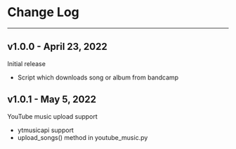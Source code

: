 # Change Log 
---
## v1.0.0 - April 23, 2022
Initial release 

- Script which downloads song or album from bandcamp

## v1.0.1 - May 5, 2022
YouTube music upload support


- ytmusicapi support
- upload_songs() method in youtube_music.py 
